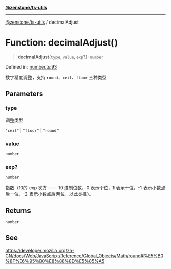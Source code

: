 [**@zenstone/ts-utils**](../README.md)

***

[@zenstone/ts-utils](../globals.md) / decimalAdjust

# Function: decimalAdjust()

> **decimalAdjust**(`type`, `value`, `exp`?): `number`

Defined in: [number.ts:93](https://github.com/janpoem/ts-utils/blob/4facee14310dda7258a7321b86b7470b497dc0e0/src/number.ts#L93)

数字精度调整，支持 `round`、`ceil`、`floor` 三种类型

## Parameters

### type

调整类型

`"ceil"` | `"floor"` | `"round"`

### value

`number`

### exp?

`number`

指数（10的 exp 次方 —— 10 进制位数，0 表示个位，1 表示十位，-1 表示小数点后一位，-2 表示小数点后两位，以此类推）。

## Returns

`number`

## See

https://developer.mozilla.org/zh-CN/docs/Web/JavaScript/Reference/Global_Objects/Math/round#%E5%B0%8F%E6%95%B0%E8%88%8D%E5%85%A5
